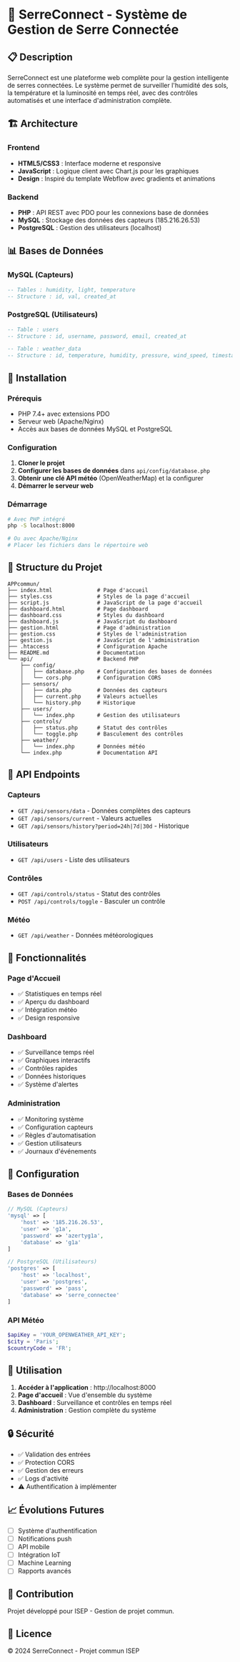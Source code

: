 # 🌱 SerreConnect - Système de Gestion de Serre Connectée

## 📋 Description

SerreConnect est une plateforme web complète pour la gestion intelligente de serres connectées. Le système permet de surveiller l'humidité des sols, la température et la luminosité en temps réel, avec des contrôles automatisés et une interface d'administration complète.

## 🏗️ Architecture

### Frontend
- **HTML5/CSS3** : Interface moderne et responsive
- **JavaScript** : Logique client avec Chart.js pour les graphiques
- **Design** : Inspiré du template Webflow avec gradients et animations

### Backend
- **PHP** : API REST avec PDO pour les connexions base de données
- **MySQL** : Stockage des données des capteurs (185.216.26.53)
- **PostgreSQL** : Gestion des utilisateurs (localhost)

## 📊 Bases de Données

### MySQL (Capteurs)
```sql
-- Tables : humidity, light, temperature
-- Structure : id, val, created_at
```

### PostgreSQL (Utilisateurs)
```sql
-- Table : users
-- Structure : id, username, password, email, created_at

-- Table : weather_data
-- Structure : id, temperature, humidity, pressure, wind_speed, timestamp
```

## 🚀 Installation

### Prérequis
- PHP 7.4+ avec extensions PDO
- Serveur web (Apache/Nginx)
- Accès aux bases de données MySQL et PostgreSQL

### Configuration
1. **Cloner le projet**
2. **Configurer les bases de données** dans `api/config/database.php`
3. **Obtenir une clé API météo** (OpenWeatherMap) et la configurer
4. **Démarrer le serveur web**

### Démarrage
```bash
# Avec PHP intégré
php -S localhost:8000

# Ou avec Apache/Nginx
# Placer les fichiers dans le répertoire web
```

## 📁 Structure du Projet

```
APPcommun/
├── index.html              # Page d'accueil
├── styles.css              # Styles de la page d'accueil
├── script.js               # JavaScript de la page d'accueil
├── dashboard.html          # Page dashboard
├── dashboard.css           # Styles du dashboard
├── dashboard.js            # JavaScript du dashboard
├── gestion.html            # Page d'administration
├── gestion.css             # Styles de l'administration
├── gestion.js              # JavaScript de l'administration
├── .htaccess               # Configuration Apache
├── README.md               # Documentation
└── api/                    # Backend PHP
    ├── config/
    │   ├── database.php    # Configuration des bases de données
    │   └── cors.php        # Configuration CORS
    ├── sensors/
    │   ├── data.php        # Données des capteurs
    │   ├── current.php     # Valeurs actuelles
    │   └── history.php     # Historique
    ├── users/
    │   └── index.php       # Gestion des utilisateurs
    ├── controls/
    │   ├── status.php      # Statut des contrôles
    │   └── toggle.php      # Basculement des contrôles
    ├── weather/
    │   └── index.php       # Données météo
    └── index.php           # Documentation API
```

## 🔌 API Endpoints

### Capteurs
- `GET /api/sensors/data` - Données complètes des capteurs
- `GET /api/sensors/current` - Valeurs actuelles
- `GET /api/sensors/history?period=24h|7d|30d` - Historique

### Utilisateurs
- `GET /api/users` - Liste des utilisateurs

### Contrôles
- `GET /api/controls/status` - Statut des contrôles
- `POST /api/controls/toggle` - Basculer un contrôle

### Météo
- `GET /api/weather` - Données météorologiques

## 🎯 Fonctionnalités

### Page d'Accueil
- ✅ Statistiques en temps réel
- ✅ Aperçu du dashboard
- ✅ Intégration météo
- ✅ Design responsive

### Dashboard
- ✅ Surveillance temps réel
- ✅ Graphiques interactifs
- ✅ Contrôles rapides
- ✅ Données historiques
- ✅ Système d'alertes

### Administration
- ✅ Monitoring système
- ✅ Configuration capteurs
- ✅ Règles d'automatisation
- ✅ Gestion utilisateurs
- ✅ Journaux d'événements

## 🔧 Configuration

### Bases de Données
```php
// MySQL (Capteurs)
'mysql' => [
    'host' => '185.216.26.53',
    'user' => 'g1a',
    'password' => 'azertyg1a',
    'database' => 'g1a'
]

// PostgreSQL (Utilisateurs)
'postgres' => [
    'host' => 'localhost',
    'user' => 'postgres',
    'password' => 'pass',
    'database' => 'serre_connectee'
]
```

### API Météo
```php
$apiKey = 'YOUR_OPENWEATHER_API_KEY';
$city = 'Paris';
$countryCode = 'FR';
```

## 🚀 Utilisation

1. **Accéder à l'application** : http://localhost:8000
2. **Page d'accueil** : Vue d'ensemble du système
3. **Dashboard** : Surveillance et contrôles en temps réel
4. **Administration** : Gestion complète du système

## 🔒 Sécurité

- ✅ Validation des entrées
- ✅ Protection CORS
- ✅ Gestion des erreurs
- ✅ Logs d'activité
- ⚠️ Authentification à implémenter

## 📈 Évolutions Futures

- [ ] Système d'authentification
- [ ] Notifications push
- [ ] API mobile
- [ ] Intégration IoT
- [ ] Machine Learning
- [ ] Rapports avancés

## 🤝 Contribution

Projet développé pour ISEP - Gestion de projet commun.

## 📄 Licence

© 2024 SerreConnect - Projet commun ISEP 